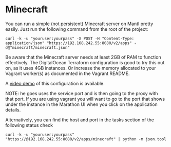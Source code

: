 # Minecraft

You can run a simple (not persistent) Minecraft server on Mantl pretty easily.
Just run the following command from the root of the project:

```
curl -k -u "youruser:yourpass" -X POST -H "Content-Type: application/json" "https://192.168.242.55:8080/v2/apps" -d@"minecraft/minecraft.json"
```

Be aware that the Minecraft server needs at least 2GB of RAM to function
effectively. The DigitalOcean Terraform configuration is good to try this out
on, as it uses 4GB instances.  Or increase the memory allocated to your Vagrant
worker(s) as documented in the Vagrant README.

A [video demo](https://asteris.wistia.com/medias/nd77k59sk6) of this
configuration is available.

NOTE: he goes uses the service port and is then going to the proxy with that
port. If you are using vagrant you will want to go to the port that shows under
the instance in the Marathon UI when you click on the application details.

Alternatively, you can find the host and port in the tasks section of the
following status check

    curl -k -u "youruser:yourpass" "https://@192.168.242.55:8080/v2/apps/minecraft" | python -m json.tool
